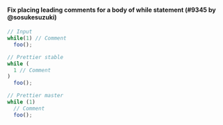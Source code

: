 #### Fix placing leading comments for a body of while statement (#9345 by @sosukesuzuki)

<!-- prettier-ignore -->
```js
// Input
while(1) // Comment
  foo();

// Prettier stable
while (
  1 // Comment
)
  foo();

// Prettier master
while (1)
  // Comment
  foo();

```
